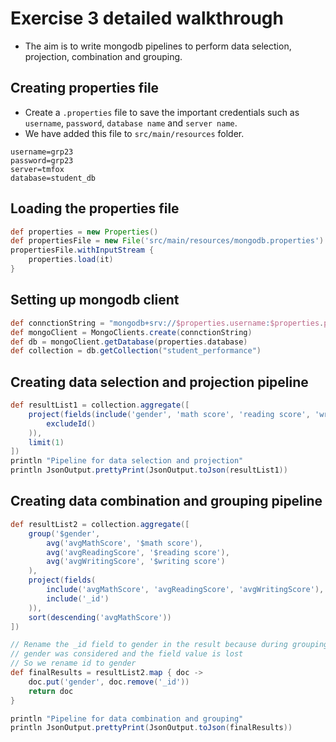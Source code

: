 # Exercise 3 detailed walkthrough

- The aim is to write mongodb pipelines to perform data selection, projection, combination and grouping.

## Creating properties file

- Create a `.properties` file to save the important credentials such as `username`, `password`, `database name` and `server name`.
- We have added this file to `src/main/resources` folder.

```
username=grp23
password=grp23
server=tmfox
database=student_db
```

## Loading the properties file

```groovy
def properties = new Properties()
def propertiesFile = new File('src/main/resources/mongodb.properties')
propertiesFile.withInputStream {
	properties.load(it)
}
```

## Setting up mongodb client

```groovy
def connctionString = "mongodb+srv://$properties.username:$properties.password@cluster0.tmfox.mongodb.net/?retryWrites=true&w=majority&appName=Cluster0"
def mongoClient = MongoClients.create(connctionString)
def db = mongoClient.getDatabase(properties.database)
def collection = db.getCollection("student_performance")
```

## Creating data selection and projection pipeline

```groovy
def resultList1 = collection.aggregate([
	project(fields(include('gender', 'math score', 'reading score', 'writing score'),
		excludeId()
	)),
	limit(1)
])
println "Pipeline for data selection and projection"
println JsonOutput.prettyPrint(JsonOutput.toJson(resultList1))
```

## Creating data combination and grouping pipeline

```groovy
def resultList2 = collection.aggregate([
    group('$gender',
        avg('avgMathScore', '$math score'),
        avg('avgReadingScore', '$reading score'),
        avg('avgWritingScore', '$writing score')
    ),
    project(fields(
        include('avgMathScore', 'avgReadingScore', 'avgWritingScore'),
        include('_id')
    )),
    sort(descending('avgMathScore'))
])

// Rename the _id field to gender in the result because during grouping,
// gender was considered and the field value is lost
// So we rename id to gender
def finalResults = resultList2.map { doc ->
    doc.put('gender', doc.remove('_id'))
    return doc
}

println "Pipeline for data combination and grouping"
println JsonOutput.prettyPrint(JsonOutput.toJson(finalResults))
```
